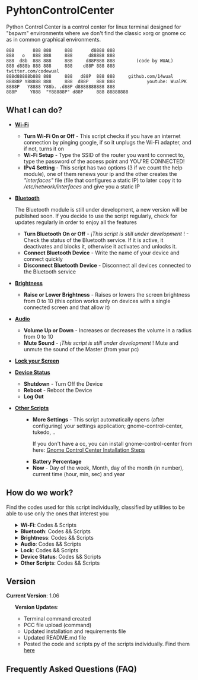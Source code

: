 # PyhtonControlCenter
Python Control Center is a control center for linux terminal designed for "bspwm" environments where we don't find the classic xorg or gnome cc as in common graphical environments.

```
888       888 888     888       d8888 888
888   o   888 888     888      d88888 888
888  d8b  888 888     888     d88P888 888        (code by WUAL)
888 d888b 888 888     888    d88P 888 888            twitter.com/codewual
888d88888b888 888     888   d88P  888 888     github.com/14wual
88888P Y88888 888     888  d88P   888 888            youtube: WualPK
8888P   Y8888 Y88b. .d88P d8888888888 888     
888P     Y888  "Y88888P" d88P     888 88888888
```

<h2>What I can do?</h2>

<div class="list">
    <ul>
        <a href="#Wifi"><li><b>Wi-Fi</b></li></a>
        <ul>
            <li><b>Turn Wi-Fi On or Off</b>  - This script checks if you have an internet connection by pinging google, if so it unplugs the Wi-Fi adapter, and if not, turns it on</li>
            <li><b>Wi-Fi Setup</b> - Type the SSID of the router you want to connect to, type the password of the access point and YOU'RE CONNECTED!</li>
            <li><b>IPv4 Setting</b> - This script has two options (3 if we count the help module), one of them renews your ip and the other creates the <i>"interfaces"</i> file (file that configures a static IP) to later copy it to <i>/etc/network/interfaces</i> and give you a static IP</li>
        </ul>
    </ul>
    <ul>
        <a href="#Bluetooth"><li><b>Bluetooth</b></li></a>
        <p>The Bluetooth module is still under development, a new version will be published soon. If you decide to use the script regularly, check for updates regularly in order to enjoy all the features</p>
        <ul>
            <li><b>Turn Bluetooth On or Off</b> - ¡<i>This script is still under development</i> ! - Check the status of the Bluetooth service. If it is active, it deactivates and blocks it, otherwise it activates and unlocks it.</li>
            <li><b>Connect Bluetooth Device</b> - Write the name of your device and connect quickly</li>
            <li><b>Disconnect Bluetooth Device</b> - Disconnect all devices connected to the Bluetooth service</li>
        </ul>
    </ul>
    <ul>
        <a href="#Brightness"><li><b>Brightness</b></li></a>
        <ul>
            <li><b>Raise or Lower Brightness</b> - Raises or lowers the screen brightness from 0 to 10 (this option works only on devices with a single connected screen and that allow it)</li>
        </ul>
    </ul>
    <ul>
        <a href="#Audio"><li><b>Audio</b></li></a>
        <ul>
            <li><b>Volume Up or Down</b> - Increases or decreases the volume in a radius from 0 to 10</li>
            <li><b>Mute Sound</b> - ¡<i>This script is still under development</i> ! Mute and unmute the sound of the Master (from your pc)</li>
        </ul>
    </ul>
    <ul>
        <a href="#Lock"><li><b>Lock your Screen</b></li></a>
    </ul>
    <ul>
        <a href="#Status"><li><b>Device Status</b></li></a>
        <ul>
            <li><b>Shutdown</b> - Turn Off the Device</li>
            <li><b>Reboot</b> - Reboot the Device</li>
            <li><b>Log Out</b></li>
        </ul>
    </ul>
    <ul>
        <a href="#other"><li><b>Other Scripts</b></li></a>
        <ul>
            <ul>
                <li><b>More Settings</b> - This script automatically opens (after configuring) your settings application; gnome-control-center, tukedo, ..</li>
                <p>If you don't have a cc, you can install gnome-control-center from here: <a href="https://howtoinstall.co/es/gnome-control-center">Gnome Control Center Installation Steps</a></p>
            </ul>
            <ul>
                <li><b>Battery Percentage</b></li>
                <li><b>Now</b> - Day of the week, Month, day of the month (in number), current time (hour, min, sec) and year</li>
            </ul>            
        </ul>
    </ul>


<h2>How do we work?</h2>
<p>Find the codes used for this script individually, classified by utilities to be able to use only the ones that interest you</p>
<ul>
    <div id="Wifi">
        <details>
        <summary><b>Wi-Fi</b>: Codes & Scripts</summary>
            <h3>
                <b>Wi-Fi</b>
            </h3>
            <ul>
                <a href="scripts/wifi/wifi_turnon_turnoff.py"><li>Turn Wi-Fi On or Off: Code</li></a>
            </ul>
            <ul>
                <a href="scripts/wifi/wifi_set_up.py"><li>Wi-Fi Setup: Code </li></a>
            </ul>
            <ul>
                <a href="scripts/wifi/wifi_set_ip.py"><li>IPv4 Setting: Code</li></a>
            </ul>
        </details>
    </div>
    <div id="Bluetooth">
        <details>
            <summary><b>Bluetooth</b>: Codes && Scripts</summary>
            <h3>
                <b>Bluetooth</b>
            </h3>
            <p>The Bluetooth module is still under development, a new version will be published soon. If you decide to use the script regularly, check for updates regularly in order to enjoy all the features</p>
            <ul>
                <a href="scripts/bluetooth/start_stop-bluetooth.py"><li>Turn Wi-Fi On or Off: Code</li></a>
            </ul>
            <ul>
                <a href="scripts/bluetooth/connect-bluetooth-device.py"><li>Wi-Fi Setup: Code</li></a>
            </ul>
            <ul>
                <a href="scripts/bluetooth/disconnect-bluetooth-device.py"><li>IPv4 Setting: Code</li></a>
            </ul>
        </details>
    </div>
    <div id="Brightness">
        <details>
            <summary><b>Brightness</b>: Codes && Scripts</summary>
            <h3>
                <b>Brightness</b>
            </h3>
            <ul>
                <a href="scripts/brightness/level-brightness.py"><li>Raise or Lower Brightness: Code</li></a>
            </ul>
        </details>
    </div>
    <div id="Audio">
        <details>
            <summary><b>Audio</b>: Codes && Scripts</summary>
            <h3>
                <b>Audio</b>
            </h3>
            <p>The Mute / Unmute Volume module is still under development, a new version will be published soon. If you decide to use the script regularly, check for updates regularly in order to enjoy all the features</p>
            <ul>
                <a href="scripts/audio/level-Volume.py"><li>Raise or Lower Volume: Code</li></a>
                <a href="scripts/audio/mute.py"><li>Mute or Unmute Volume: Code</li></a>
            </ul>
        </details>
    </div>
    <div id="Lock">
        <details>
            <summary><b>Lock</b>: Codes && Scripts</summary>
            <h3>
                <b>Lock</b>
            </h3>
            <ul>
                <a href="scripts/lock/lock.py"><li>Lock your Screen: Code</li></a>
            </ul>
        </details>
    </div>
    <div id="Status">
        <details>
            <summary><b>Device Status</b>: Codes && Scripts</summary>
            <h3>
                <b>Device Status</b>
            </h3>
            <p></p>
            <ul>
                <a href="scripts/status/shutdown.py"><li>Turn Off the Device: Code</li></a>
                <a href="scripts/status/reboot.py"><li>Reboot the Device: Code</li></a>
                <a href="scripts/status/loggout.py"><li>Log Out: Code</li></a>
            </ul>
        </details>
    </div>
    <div id="other">
        <details>
            <summary><b>Other Scripts</b>: Codes && Scripts</summary>
            <h3>
                <b>Other Scripts </b>
            </h3>
            <p></p>
            <ul>
                <a href="scripts/other/more-settings.py"><li>More Settings: Code</li></a>
                <a href="scripts/other/battery.py"><li>Battery Percentage: Code</li></a>
                <a href="scripts/other/now.py"><li>Current Date and Time: Code</li></a>
            </ul>
        </div>
        </details>
</ul>

<h2>Version</h2>
<p><b>Current Version</b>: 1.06</p>
<ul>
    <p><b>Version Updates</b>:</p>
    <ul>
        <li>Terminal command created</li>
        <li>PCC file upload (command)</li>
        <li>Updated installation and requirements file</li>
        <li>Updated README.md file</li>
        <li>Posted the code and scripts py of the scripts individually. Find them <a href="scripts">here</a></li>
    </ul>
</ul>


<h2>Frequently Asked Questions (FAQ)</h2>
